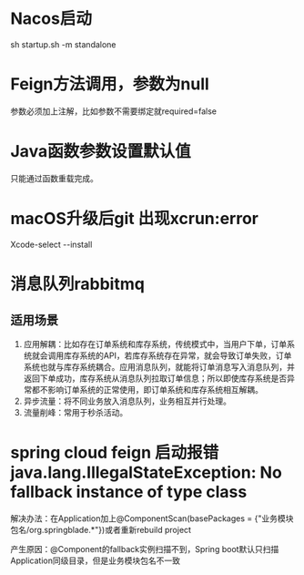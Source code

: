 # Nacos启动

sh startup.sh -m standalone

# Feign方法调用，参数为null

参数必须加上注解，比如参数不需要绑定就required=false

# Java函数参数设置默认值

只能通过函数重载完成。

# macOS升级后git 出现xcrun:error

Xcode-select --install	

# 消息队列rabbitmq

## 适用场景

1. 应用解耦：比如存在订单系统和库存系统，传统模式中，当用户下单，订单系统就会调用库存系统的API，若库存系统存在异常，就会导致订单失败，订单系统也就与库存系统耦合。应用消息队列，就能将订单消息写入消息队列，并返回下单成功，库存系统从消息队列拉取订单信息；所以即使库存系统是否异常都不影响订单系统的正常使用，即订单系统和库存系统相互解耦。
2. 异步流量：将不同业务放入消息队列，业务相互并行处理。
3. 流量削峰：常用于秒杀活动。

# spring cloud feign 启动报错 java.lang.IllegalStateException: No fallback instance of type class

解决办法：在Application加上@ComponentScan(basePackages = {"业务模块包名/org.springblade.*"})或者重新rebuild project

产生原因：@Component的fallback实例扫描不到，Spring boot默认只扫描Application同级目录，但是业务模块包名不一致